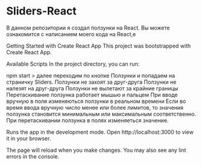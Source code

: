 # Sliders-React
В данном репозитории я создал ползунки на React.
Вы можете ознакомится с написанием моего кода на React,e

Getting Started with Create React App
This project was bootstrapped with Create React App.

Available Scripts
In the project directory, you can run:

npm start > далее переходим по кнопке Ползунки и попадаем на страничку Sliders.
Ползунки не захоят за друг-друга
Ползунки не налезят на друг-друга
Ползунки не вылетают за крайние границы
Перетаскивание ползунка работает мышью и пальцем
При вводе вручную в поля изменяються ползунки в реальном времени
Если во время ввода вручную число менее или более лимитов, то значения ползунка становится минимальным или максимальным соответственно. 
При перетаскивании ползунка в полях изменяеться значение.



Runs the app in the development mode.
Open http://localhost:3000 to view it in your browser.

The page will reload when you make changes.
You may also see any lint errors in the console.
